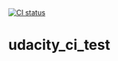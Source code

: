 <a href="https://app.circleci.com/pipelines/github/sunhorus/udacity_ci_test">
    <img src="https://img.shields.io/circleci/build/github/sunhorus/udacity_ci_test/main.svg?logo=circleci&logoColor=fff&label=CircleCI" alt="CI status" />
  </a> 

# udacity_ci_test

